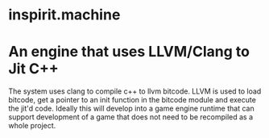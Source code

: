 inspirit.machine
================

An engine that uses LLVM/Clang to Jit C++
========================================================

The system uses clang to compile c++ to llvm bitcode. LLVM is used to load bitcode, get a pointer to an init function
in the bitcode module and execute the jit'd code. Ideally this will develop into a game engine runtime that can support
development of a game that does not need to be recompiled as a whole project.
